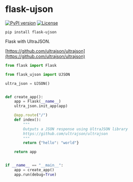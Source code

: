 # flask-ujson

[![PyPI version](https://badge.fury.io/py/flask-ujson.svg)](https://badge.fury.io/py/flask-ujson)
[![License](https://img.shields.io/badge/license-LGPL_v2-red.svg)](https://raw.githubusercontent.com/CheeseCake87/flask-ujson/master/LICENSE)

`pip install flask-ujson`

Flask with UltraJSON.

[https://github.com/ultrajson/ultrajson](https://github.com/ultrajson/ultrajson)

```python
from flask import Flask

from flask_ujson import UJSON

ultra_json = UJSON()


def create_app():
    app = Flask(__name__)
    ultra_json.init_app(app)

    @app.route("/")
    def index():
        """
        Outputs a JSON response using UltraJSON library
        https://github.com/ultrajson/ultrajson
        """
        return {"hello": "world"}

    return app


if __name__ == "__main__":
    app = create_app()
    app.run(debug=True)

```